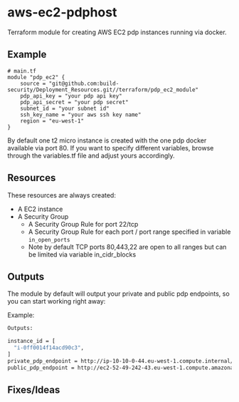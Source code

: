 # aws-ec2-pdphost

Terraform module for creating AWS EC2 pdp instances running via docker.

## Example

```hcl
# main.tf
module "pdp_ec2" {
    source = "git@github.com:build-security/Deployment_Resources.git//terraform/pdp_ec2_module"
    pdp_api_key = "your pdp api key"
    pdp_api_secret = "your pdp secret"
    subnet_id = "your subnet id"
    ssh_key_name = "your aws ssh key name"
    region = "eu-west-1"
}

```

By default one t2 micro instance is  created with the one pdp docker available via port 80.
If you want to specify different variables, browse through the variables.tf file and adjust yours accordingly.

## Resources

These resources are always created:
- A EC2 instance
- A Security Group
    - A Security Group Rule for port 22/tcp
    - A Security Group Rule for each port / port range specified in variable `in_open_ports`
    - Note by default TCP ports 80,443,22 are open to all ranges but can be limited via variable in_cidr_blocks

## Outputs

The module by default will output your private and public pdp endpoints, so you can start working right away:

Example:

```bash
Outputs:

instance_id = [
  "i-0ff0014f14acd90c3",
]
private_pdp_endpoint = http://ip-10-10-0-44.eu-west-1.compute.internal/v1/data
public_pdp_endpoint = http://ec2-52-49-242-43.eu-west-1.compute.amazonaws.com/v1/data
```

## Fixes/Ideas

